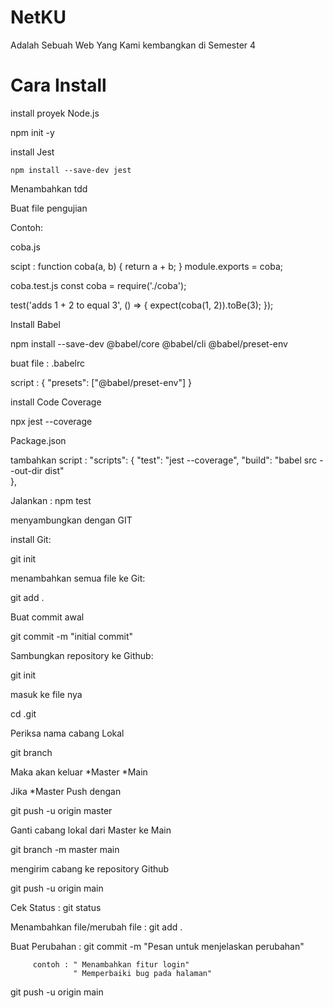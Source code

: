 # NetKU 
Adalah Sebuah Web Yang Kami kembangkan di Semester 4 



# Cara Install 
install proyek Node.js

   npm init -y


install Jest

    npm install --save-dev jest
 


Menambahkan tdd

 Buat file pengujian 

Contoh: 

coba.js 

scipt :
function coba(a, b) {
  return a + b;
}
module.exports = coba;


coba.test.js
const coba = require('./coba');

test('adds 1 + 2 to equal 3', () => {
  expect(coba(1, 2)).toBe(3);
});




Install Babel 

npm install --save-dev @babel/core @babel/cli @babel/preset-env


buat file : .babelrc

script : 
{
  "presets": ["@babel/preset-env"]
}



install Code Coverage

npx jest --coverage


Package.json

tambahkan script : 
    "scripts": {
    "test": "jest --coverage",
    "build": "babel src --out-dir dist"  
  },



Jalankan : npm test




menyambungkan dengan GIT

install Git:

git init

menambahkan semua file ke Git:

git add .


Buat commit awal

git commit -m "initial commit"



Sambungkan repository ke Github:

git init

masuk ke file nya

cd .git

Periksa nama cabang Lokal

git branch



Maka akan keluar 
*Master
*Main


Jika *Master Push dengan

git push -u origin master



Ganti cabang lokal dari Master ke Main

git branch -m master main



mengirim cabang ke repository Github

git push -u origin main

Cek Status : git status

Menambahkan file/merubah file : 
git add .

Buat Perubahan : git commit -m "Pesan untuk menjelaskan perubahan"

         contoh : " Menambahkan fitur login"
                  " Memperbaiki bug pada halaman"

git push -u origin main






